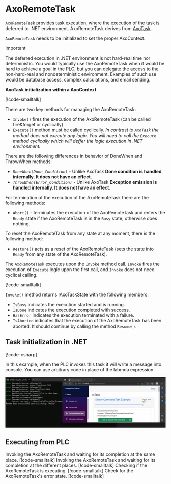# AxoRemoteTask

`AxoRemoteTask` provides task execution, where the execution of the task is deferred to .NET environment. AxoRemoteTask derives from [AxoTask](AXOTASK.md).

`AxoRemoteTask` needs to be initialized to set the proper AxoContext.

> [!IMPORTANT]
> The deferred execution in .NET environment is not hard-real time nor deterministic. You would typically use the AxoRemoteTask when it would be hard to achieve a goal in the PLC, but you can delegate the access to the non-hard-real and nondeterministic environment. Examples of such use would be database access, complex calculations, and email sending.

**AxoTask initialization within a AxoContext**

[!code-smalltalk[](../app/src/Examples/AXOpen.AxoRemoteTask/AxoRemoteTaskDocuExample.st?name=AxoTaskIntitialization)]

There are two key methods for managing the AxoRemoteTask:

- `Invoke()` fires the execution of the AxoRemoteTask (can be called fire&forget or cyclically)
- `Execute()` method must be called cyclically. *In contrast to `AxoTask` the method does not execute any logic. You will need to call the `Execute` method cyclically which will deffer the logic execution in .NET environment.*


There are the following differences in behavior of DoneWhen and ThrowWhen methods:

- *`DoneWhen(Done_Condition)`* - Unlike AxoTask **Done condition is handled internally. It does not have an effect.**
- *`ThrowWhen(Error_Condition)`* - Unlike AxoTask **Exception emission is handled internally. It does not have an effect.**

For termination of the execution of the AxoRemoteTask there are the following methods:
- `Abort()` - terminates the execution of the AxoRemoteTask and enters the `Ready` state if the AxoRemoteTask is in the `Busy` state; otherwise does nothing.

To reset the AxoRemoteTask from any state at any moment, there is the following method:
- `Restore()` acts as a reset of the AxoRemoteTask (sets the state into `Ready` from any state of the AxoRemoteTask).

The `AxoRemoteTask` executes upon the `Invoke` method call. `Invoke` fires the execution of `Execute` logic upon the first call, and `Invoke` does not need cyclical calling.

[!code-smalltalk[](../app/src/Examples/AXOpen.AxoRemoteTask/AxoRemoteTaskDocuExample.st?name=AxoTaskInvoke)]

`Invoke()` method returns IAxoTaskState with the following members:

 - `IsBusy` indicates the execution started and is running.
 - `IsDone` indicates the execution completed with success.
 - `HasError` indicates the execution terminated with a failure.
 - `IsAborted` indicates that the execution of the AxoRemoteTask has been aborted. It should continue by calling the method `Resume()`.

## Task initialization in .NET

[!code-csharp[](../app/ix-blazor/axopencore.blazor/Program.cs?name=InitializeRemoteTask)]

In this example, when the PLC invokes this task it will write a message into console. You can use arbitrary code in place of the labmda expression.

![Alt text](assets/remote_exect.gif)


## Executing from PLC

Invoking the AxoRemoteTask and waiting for its completion at the same place.
[!code-smalltalk[](../app/src/Examples/AXOpen.AxoRemoteTask/AxoRemoteTaskDocuExample.st?name=AxoTaskInvokeDone)]
Invoking the AxoRemoteTask and waiting for its completion at the different places.
[!code-smalltalk[](../app/src/Examples/AXOpen.AxoRemoteTask/AxoRemoteTaskDocuExample.st?name=AxoTaskInvokeDoneSeparatelly)]
Checking if the AxoRemoteTask is executing.
[!code-smalltalk[](../app/src/Examples/AXOpen.AxoRemoteTask/AxoRemoteTaskDocuExample.st?name=AxoTaskRunning)]
Check for the AxoRemoteTask's error state. 
[!code-smalltalk[](../app/src/Examples/AXOpen.AxoRemoteTask/AxoRemoteTaskDocuExample.st?name=AxoTaskError)]


